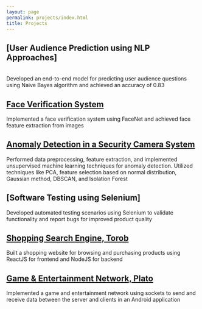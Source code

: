 ```yaml
---
layout: page
permalink: projects/index.html
title: Projects
---
```


## [User Audience Prediction using NLP Approaches]

<br>
Developed an end-to-end model for predicting user audience questions using Naive Bayes algorithm and achieved an accuracy of 0.83

## [Face Verification System](https://gist.github.com/TahaMsv/d66da86f4e8f3533d5fb9fa01cd4e6b7)

Implemented a face verification system using FaceNet and achieved face feature extraction from images

## [Anomaly Detection in a Security Camera System](https://gist.github.com/TahaMsv/6ba6ed1dbf12b8176eecc7ea4d8f9555)

Performed data preprocessing, feature extraction, and implemented unsupervised machine learning techniques for anomaly detection. Utilized techniques like PCA, feature selection based on normal distribution, Gaussian method, DBSCAN, and Isolation Forest

## [Software Testing using Selenium]

Developed automated testing scenarios using Selenium to validate functionality and report bugs for improved product quality

## [Shopping Search Engine, Torob](https://github.com/TahaMsv/Torob)

Built a shopping website for browsing and purchasing products using ReactJS for frontend and NodeJS for backend

## [Game & Entertainment Network, Plato](https://github.com/TahaMsv/plato-network)

Implemented a game and entertainment network using sockets to send and receive data between the server and clients in an Android application
